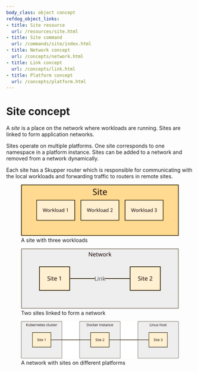 ```yaml
---
body_class: object concept
refdog_object_links:
- title: Site resource
  url: /resources/site.html
- title: Site command
  url: /commands/site/index.html
- title: Network concept
  url: /concepts/network.html
- title: Link concept
  url: /concepts/link.html
- title: Platform concept
  url: /concepts/platform.html
---
```


# Site concept

<section>

A _site_ is a place on the network where workloads are running.
Sites are linked to form application networks.

Sites operate on multiple platforms.  One site corresponds to
one namespace in a platform instance.  Sites can be added to a
network and removed from a network dynamically.

Each site has a Skupper router which is responsible for
communicating with the local workloads and forwarding traffic to
routers in remote sites.

<figure>
  <img src="images/site-1.svg"/>
  <figcaption>A site with three workloads</figcaption>
</figure>

<figure>
  <img src="images/site-2.svg"/>
  <figcaption>Two sites linked to form a network</figcaption>
</figure>

<figure>
  <img src="images/site-3.svg"/>
  <figcaption>A network with sites on different platforms</figcaption>
</figure>

</section>
